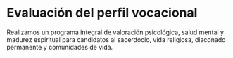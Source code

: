# Evaluación del perfil vocacional

Realizamos un programa integral de valoración psicológica, salud mental
y madurez espiritual para candidatos al sacerdocio, vida religiosa, diaconado
permanente y comunidades de vida.

